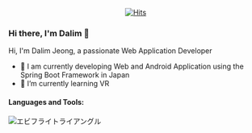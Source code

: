 
<div align=center>
	
[![Hits](https://hits.seeyoufarm.com/api/count/incr/badge.svg?url=https%3A%2F%2Fgithub.com%2FJeongDalim&count_bg=%2379C83D&title_bg=%23555555&icon=&icon_color=%23E7E7E7&title=hits&edge_flat=false)](https://hits.seeyoufarm.com) 
  </div>

### Hi there, I'm Dalim 👋
 Hi, I'm Dalim Jeong, a passionate Web Application Developer
* 🔭 I am currently developing Web and Android Application using the Spring Boot Framework in Japan 
* 🌱 I’m currently learning VR
####  Languages and Tools:

<img src="https://img.shields.io/endpoint?url=<URL>&style<STYLE>" alt="エビフライトライアングル" title="サンプル">
	
	
<!--
**JeongDalim/JeongDalim** is a ✨ _special_ ✨ repository because its `README.md` (this file) appears on your GitHub profile.

Here are some ideas to get you started:

- 🔭 I’m currently working on ...
- 🌱 I’m currently learning ...
- 👯 I’m looking to collaborate on ...
- 🤔 I’m looking for help with ...
- 💬 Ask me about ...
- 📫 How to reach me: ...
- 😄 Pronouns: ...
- ⚡ Fun fact: ...
-->
